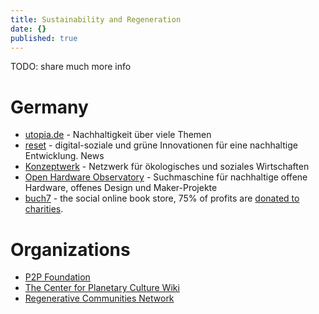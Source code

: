 ```yaml
---
title: Sustainability and Regeneration
date: {}
published: true
---
```


TODO: share much more info

# Germany

* [utopia.de](https://utopia.de/) - Nachhaltigkeit über viele Themen
* [reset](https://reset.org/) - digital-soziale und grüne Innovationen für eine nachhaltige Entwicklung. News
* [Konzeptwerk](https://konzeptwerk-neue-oekonomie.org/ueber-uns/) - Netzwerk für ökologisches und soziales Wirtschaften
* [Open Hardware Observatory](https://de.oho.wiki/wiki/Home) - Suchmaschine für nachhaltige offene Hardware, offenes Design und Maker-Projekte
* [buch7](https://www.buch7.de/) - the social online book store, 75% of profits are [donated to charities](https://www.buch7.de/seite/das-buch7-prinzip).

# Organizations

* [P2P Foundation](https://p2pfoundation.net/)
* [The Center for Planetary Culture Wiki](http://www.planetaryculture.info/wiki/index.php?title=Main_Page)
* [Regenerative Communities Network](https://capitalinstitute.org/regenerative-communities/)
